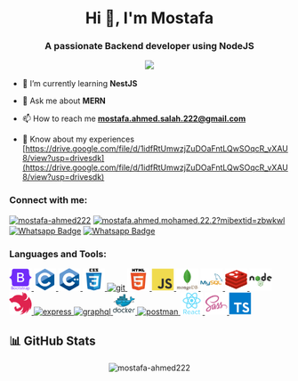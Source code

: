 <h1 align="center">Hi 👋, I'm Mostafa</h1>
<h3 align="center">A passionate Backend developer using NodeJS</h3>

<p align="center"> <img src="https://readme-typing-svg.herokuapp.com?lines=Welcome,+follow+to+see+more+codes+️‍🔥" /> </p>

- 🌱 I’m currently learning **NestJS**

- 💬 Ask me about **MERN**

- 📫 How to reach me **mostafa.ahmed.salah.222@gmail.com**

- 📄 Know about my experiences [https://drive.google.com/file/d/1idfRtUmwzjZuDOaFntLQwSOqcR_vXAU8/view?usp=drivesdk](https://drive.google.com/file/d/1idfRtUmwzjZuDOaFntLQwSOqcR_vXAU8/view?usp=drivesdk)

<h3 align="left">Connect with me:</h3>
<p align="left">
<a href="https://linkedin.com/in/mostafa-ahmed222" target="blank"><img align="center" src="https://raw.githubusercontent.com/rahuldkjain/github-profile-readme-generator/master/src/images/icons/Social/linked-in-alt.svg" alt="mostafa-ahmed222" height="30" width="40" /></a>
<a href="https://fb.com/mostafa.ahmed.mohamed.22.2?mibextid=zbwkwl" target="blank"><img align="center" src="https://raw.githubusercontent.com/rahuldkjain/github-profile-readme-generator/master/src/images/icons/Social/facebook.svg" alt="mostafa.ahmed.mohamed.22.2?mibextid=zbwkwl" height="30" width="40" /></a>
<a href="https://wa.me/201124284915" target="blank"><img align="center" src="https://raw.githubusercontent.com/rahuldkjain/github-profile-readme-generator/master/src/images/icons/Social/whatsapp.svg" alt="Whatsapp Badge" height="30" width="40" /></a>
<a href="https://instagram.com/mostafa.ahmed_222?igshid=ZDdkNTZiNTM=" target="blank"><img align="center" src="https://raw.githubusercontent.com/rahuldkjain/github-profile-readme-generator/master/src/images/icons/Social/instagram.svg" alt="Whatsapp Badge" height="30" width="40" /></a>

</p>

<h3 align="left">Languages and Tools:</h3>
<p align="left"> 
<a href="https://getbootstrap.com" target="_blank" rel="noreferrer"> <img src="https://raw.githubusercontent.com/devicons/devicon/master/icons/bootstrap/bootstrap-plain-wordmark.svg" alt="bootstrap" width="40" height="40"/> </a>
<a href="https://www.cprogramming.com/" target="_blank" rel="noreferrer"> <img src="https://raw.githubusercontent.com/devicons/devicon/master/icons/c/c-original.svg" alt="c" width="40" height="40"/> </a> 
<a href="https://www.w3schools.com/cpp/" target="_blank" rel="noreferrer"> <img src="https://raw.githubusercontent.com/devicons/devicon/master/icons/cplusplus/cplusplus-original.svg" alt="cplusplus" width="40" height="40"/> </a> 
<a href="https://www.w3schools.com/css/" target="_blank" rel="noreferrer"> <img src="https://raw.githubusercontent.com/devicons/devicon/master/icons/css3/css3-original-wordmark.svg" alt="css3" width="40" height="40"/> </a> 
<a href="https://git-scm.com/" target="_blank" rel="noreferrer"> <img src="https://www.vectorlogo.zone/logos/git-scm/git-scm-icon.svg" alt="git" width="40" height="40"/> </a> 
<a href="https://www.w3.org/html/" target="_blank" rel="noreferrer"> <img src="https://raw.githubusercontent.com/devicons/devicon/master/icons/html5/html5-original-wordmark.svg" alt="html5" width="40" height="40"/> </a> 
<a href="https://developer.mozilla.org/en-US/docs/Web/JavaScript" target="_blank" rel="noreferrer"> <img src="https://raw.githubusercontent.com/devicons/devicon/master/icons/javascript/javascript-original.svg" alt="javascript" width="40" height="40"/> </a> 
<a href="https://www.mongodb.com/" target="_blank" rel="noreferrer"> <img src="https://raw.githubusercontent.com/devicons/devicon/master/icons/mongodb/mongodb-original-wordmark.svg" alt="mongodb" width="40" height="40"/> </a> 
<a href="https://www.mysql.com/" target="_blank" rel="noreferrer"> <img src="https://raw.githubusercontent.com/devicons/devicon/master/icons/mysql/mysql-original-wordmark.svg" alt="mysql" width="40" height="40"/> </a> 
<a href="https://www.redis.com/" target="_blank" rel="noreferrer"> <img src="https://raw.githubusercontent.com/devicons/devicon/master/icons/redis/redis-original.svg" alt="scala" width="40" height="40"/> </a>
<a href="https://nodejs.org" target="_blank" rel="noreferrer"> <img src="https://raw.githubusercontent.com/devicons/devicon/master/icons/nodejs/nodejs-original-wordmark.svg" alt="nodejs" width="40" height="40"/> </a>
<a href="https://www.nestjs.com/" target="_blank" rel="noreferrer"> <img src="https://raw.githubusercontent.com/devicons/devicon/master/icons/nestjs/nestjs-plain.svg" alt="scala" width="40" height="40"/> </a>
<a href="https://expressjs.com" target="_blank" rel="noreferrer"> <img src="https://img.shields.io/badge/-express-05122A?style=flat&logo=express" alt="express"  height="25"/> </a> 
<a href="https://graphql.org" target="_blank" rel="noreferrer"> <img src="https://www.vectorlogo.zone/logos/graphql/graphql-icon.svg" alt="graphql" width="40" height="40"/> </a> 
<a href="https://www.docker.com/" target="_blank" rel="noreferrer"> <img src="https://raw.githubusercontent.com/devicons/devicon/master/icons/docker/docker-original-wordmark.svg" alt="docker" width="40" height="40"/> </a> 
<a href="https://postman.com" target="_blank" rel="noreferrer"> <img src="https://www.vectorlogo.zone/logos/getpostman/getpostman-icon.svg" alt="postman" width="40" height="40"/> </a> 
<a href="https://reactjs.org/" target="_blank" rel="noreferrer"> <img src="https://raw.githubusercontent.com/devicons/devicon/master/icons/react/react-original-wordmark.svg" alt="react" width="40" height="40"/> </a> 
<a href="https://sass-lang.com" target="_blank" rel="noreferrer"> <img src="https://raw.githubusercontent.com/devicons/devicon/master/icons/sass/sass-original.svg" alt="sass" width="40" height="40"/> </a> 
<a href="https://www.typescriptlang.org/" target="_blank" rel="noreferrer"> <img src="https://raw.githubusercontent.com/devicons/devicon/master/icons/typescript/typescript-original.svg" alt="typescript" width="40" height="40"/> </a>
</p>

## 📊 GitHub Stats

<p align="center"><img align="center" src="https://github-readme-stats.vercel.app/api/top-langs?username=mostafa-ahmed222&theme=dark&show_icons=true&locale=en&layout=compact" alt="mostafa-ahmed222" /></p>

